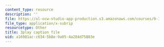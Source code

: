 ```yaml
---
content_type: resource
description: ''
file: https://ol-ocw-studio-app-production.s3.amazonaws.com/courses/9-14-brain-structure-and-its-origins-spring-2014/a16981acc6345b8e9a054a284d75883e_555114.vtt
file_type: application/x-subrip
resourcetype: Other
title: 3play caption file
uid: a16981ac-c634-5b8e-9a05-4a284d75883e
---
```

